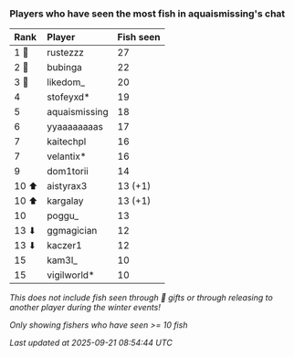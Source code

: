 ### Players who have seen the most fish in aquaismissing's chat

| Rank  | Player        | Fish seen |
|:------|:--------------|:----------|
| 1 🥇  | rustezzz      | 27        |
| 2 🥈  | bubinga       | 22        |
| 3 🥉  | likedom_      | 20        |
| 4     | stofeyxd*     | 19        |
| 5     | aquaismissing | 18        |
| 6     | yyaaaaaaaas   | 17        |
| 7     | kaitechpl     | 16        |
| 7     | velantix*     | 16        |
| 9     | dom1torii     | 14        |
| 10 ⬆  | aistyrax3     | 13 (+1)   |
| 10 ⬆  | kargalay      | 13 (+1)   |
| 10    | poggu_        | 13        |
| 13 ⬇  | ggmagician    | 12        |
| 13 ⬇  | kaczer1       | 12        |
| 15    | kam3l_        | 10        |
| 15    | vigilworld*   | 10        |

_This does not include fish seen through 🎁 gifts or through releasing to another player during the winter events!_

_Only showing fishers who have seen >= 10 fish_

_Last updated at 2025-09-21 08:54:44 UTC_